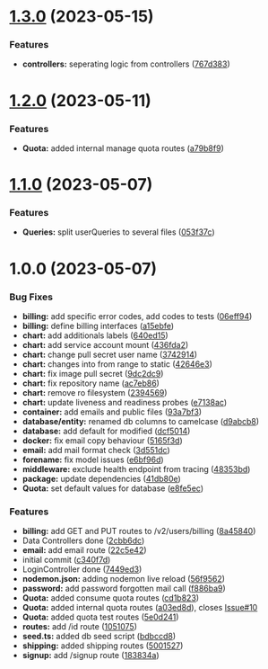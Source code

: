 # [1.3.0](https://gitlab.clippic.app/clippic/backend/user-v2/compare/v1.2.0...v1.3.0) (2023-05-15)


### Features

* **controllers:** seperating logic from controllers ([767d383](https://gitlab.clippic.app/clippic/backend/user-v2/commit/767d38383565ac0d45f83c9905a9a89dbe4b8eb6))

# [1.2.0](https://gitlab.clippic.app/clippic/backend/user-v2/compare/v1.1.0...v1.2.0) (2023-05-11)


### Features

* **Quota:** added internal manage quota routes ([a79b8f9](https://gitlab.clippic.app/clippic/backend/user-v2/commit/a79b8f9499fc0b86ba99eb101a0e62c52f4e0bc3))

# [1.1.0](https://gitlab.clippic.app/clippic/backend/user-v2/compare/v1.0.0...v1.1.0) (2023-05-07)


### Features

* **Queries:** split userQueries to several files ([053f37c](https://gitlab.clippic.app/clippic/backend/user-v2/commit/053f37c867423a34aa39b1a445e5f5a7d0e24f0f))

# 1.0.0 (2023-05-07)


### Bug Fixes

* **billing:** add specific error codes, add codes to tests ([06eff94](https://gitlab.clippic.app/clippic/backend/user-v2/commit/06eff94ab7d58f53bec51ac6afe133970ae0f792))
* **billing:** define billing interfaces ([a15ebfe](https://gitlab.clippic.app/clippic/backend/user-v2/commit/a15ebfe71b0ad6aa1260449dd302aa4bc83f0767))
* **chart:** add additionals labels ([640ed15](https://gitlab.clippic.app/clippic/backend/user-v2/commit/640ed15da707718ea11f295e95457add8df57ba7))
* **chart:** add service account mount ([436fda2](https://gitlab.clippic.app/clippic/backend/user-v2/commit/436fda26e11c6c31927f23814822a00de210f5ed))
* **chart:** change pull secret user name ([3742914](https://gitlab.clippic.app/clippic/backend/user-v2/commit/3742914eb376ac282913e02ac5d474da76fb6305))
* **chart:** changes into from range to static ([42646e3](https://gitlab.clippic.app/clippic/backend/user-v2/commit/42646e39c4e20c383b26152d601c48c34357eb67))
* **chart:** fix image pull secret ([9dc2dc9](https://gitlab.clippic.app/clippic/backend/user-v2/commit/9dc2dc9dbdbbd0064abc02a9969cb604be746b7e))
* **chart:** fix repository name ([ac7eb86](https://gitlab.clippic.app/clippic/backend/user-v2/commit/ac7eb865414c6da752e20f7117460e31f847382a))
* **chart:** remove ro filesystem ([2394569](https://gitlab.clippic.app/clippic/backend/user-v2/commit/239456959585bb5f9e7c76cad96731132a83f2b5))
* **chart:** update liveness and readiness probes ([e7138ac](https://gitlab.clippic.app/clippic/backend/user-v2/commit/e7138ac05326f6683d4d113dda34b280b51c5aef))
* **container:** add emails and public files ([93a7bf3](https://gitlab.clippic.app/clippic/backend/user-v2/commit/93a7bf3e6ec44f79fc0cb7780b9f508cf5d3e38c))
* **database/entity:** renamed db columns to camelcase ([d9abcb8](https://gitlab.clippic.app/clippic/backend/user-v2/commit/d9abcb89a9842504f98662b6e329fc69c88e40af))
* **database:** add default for modified ([dcf5014](https://gitlab.clippic.app/clippic/backend/user-v2/commit/dcf501449afe9cd9bffff10541708c6ab464f7f0))
* **docker:** fix email copy behaviour ([5165f3d](https://gitlab.clippic.app/clippic/backend/user-v2/commit/5165f3d7e641f67eb2de3bb2cf10550bc0d309cf))
* **email:** add mail format check ([3d551dc](https://gitlab.clippic.app/clippic/backend/user-v2/commit/3d551dc1bbca4001aa6724ea465dd0fa53f202e4))
* **forename:** fix model issues ([e6bf96d](https://gitlab.clippic.app/clippic/backend/user-v2/commit/e6bf96d20d38533756873171dadd6f75661de7ce))
* **middleware:** exclude health endpoint from tracing ([48353bd](https://gitlab.clippic.app/clippic/backend/user-v2/commit/48353bd2f0480bb52ae0b1036af58911421e5cac))
* **package:** update dependencies ([41db80e](https://gitlab.clippic.app/clippic/backend/user-v2/commit/41db80efa0254becc9875e083f4d224f630af628))
* **Quota:** set default values for database ([e8fe5ec](https://gitlab.clippic.app/clippic/backend/user-v2/commit/e8fe5ecbdcd4dd322adc81e46b4801fcaea5ed7e))


### Features

* **billing:** add GET and PUT routes to /v2/users/billing ([8a45840](https://gitlab.clippic.app/clippic/backend/user-v2/commit/8a458409e4f9841ecaed1e198fab66fdd4c45ae0))
* Data Controllers done ([2cbb6dc](https://gitlab.clippic.app/clippic/backend/user-v2/commit/2cbb6dc5681ccad4b3c32edab6734cf0f7786b06))
* **email:** add email route ([22c5e42](https://gitlab.clippic.app/clippic/backend/user-v2/commit/22c5e4290ba274f4f8371649bc9582baf0c1b42e))
* initial commit ([c340f7d](https://gitlab.clippic.app/clippic/backend/user-v2/commit/c340f7d30ddf4b430f5618fb5dd7c20b73368f73))
* LoginController done ([7449ed3](https://gitlab.clippic.app/clippic/backend/user-v2/commit/7449ed362e251f0455eca16f1178e01bb23a1dda))
* **nodemon.json:** adding nodemon live reload ([56f9562](https://gitlab.clippic.app/clippic/backend/user-v2/commit/56f9562334d9be00306a36b031312db3a53ec95a))
* **password:** add password forgotten mail call ([f886ba9](https://gitlab.clippic.app/clippic/backend/user-v2/commit/f886ba91de08a424bd3e1b441a90b34b92880bc5))
* **Quota:** added consume quota routes ([cd1b823](https://gitlab.clippic.app/clippic/backend/user-v2/commit/cd1b823a6773fb27a98df26f8018c9fb78e24076))
* **Quota:** added internal quota routes ([a03ed8d](https://gitlab.clippic.app/clippic/backend/user-v2/commit/a03ed8d5e14a28e84f3a153095bcd0b15206f5b2)), closes [Issue#10](https://gitlab.clippic.app/Issue/issues/10)
* **Quota:** added quota test routes ([5e0d241](https://gitlab.clippic.app/clippic/backend/user-v2/commit/5e0d2419452c73eb8d9353bb9aa45c026cf45e46))
* **routes:** add /id route ([1051075](https://gitlab.clippic.app/clippic/backend/user-v2/commit/105107574ebf0c1c4bd86a59d57757e35e566850))
* **seed.ts:** added db seed script ([bdbccd8](https://gitlab.clippic.app/clippic/backend/user-v2/commit/bdbccd81e8996b340f7f96c826e6fd7350d2363c))
* **shipping:** added shipping routes ([5001527](https://gitlab.clippic.app/clippic/backend/user-v2/commit/5001527d406c4aca153d012e74750f799852e0bd))
* **signup:** add /signup route ([183834a](https://gitlab.clippic.app/clippic/backend/user-v2/commit/183834acf0b25ef4cd38d362ca8b662b548adb5d))
